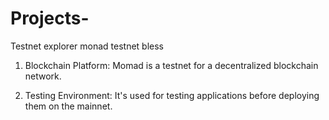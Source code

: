 # Projects-
Testnet explorer 
monad testnet
bless

1. Blockchain Platform: Momad is a testnet for a decentralized blockchain network.

2. Testing Environment: It's used for testing applications before deploying them on the mainnet.
